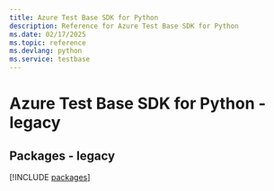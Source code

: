 ```yaml
---
title: Azure Test Base SDK for Python
description: Reference for Azure Test Base SDK for Python
ms.date: 02/17/2025
ms.topic: reference
ms.devlang: python
ms.service: testbase
---
```

# Azure Test Base SDK for Python - legacy
## Packages - legacy
[!INCLUDE [packages](test-base-index.md)]